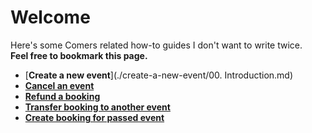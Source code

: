 # Welcome  

Here's some Comers related how-to guides I don't want to write twice.  
**Feel free to bookmark this page.**  

- [**Create a new event**](./create-a-new-event/00. Introduction.md)  
- [**Cancel an event**](./cancel-event/00.%20Cancel%20an%20event.md)  
- [**Refund a booking**](./refund-a-booking.md)  
- [**Transfer booking to another event**](./transfer-booking-to-another-event.md)  
- [**Create booking for passed event**](./create-booking-for-past-event.md)  

<!-- * [**Glossary**](./glossary.md) -->  
